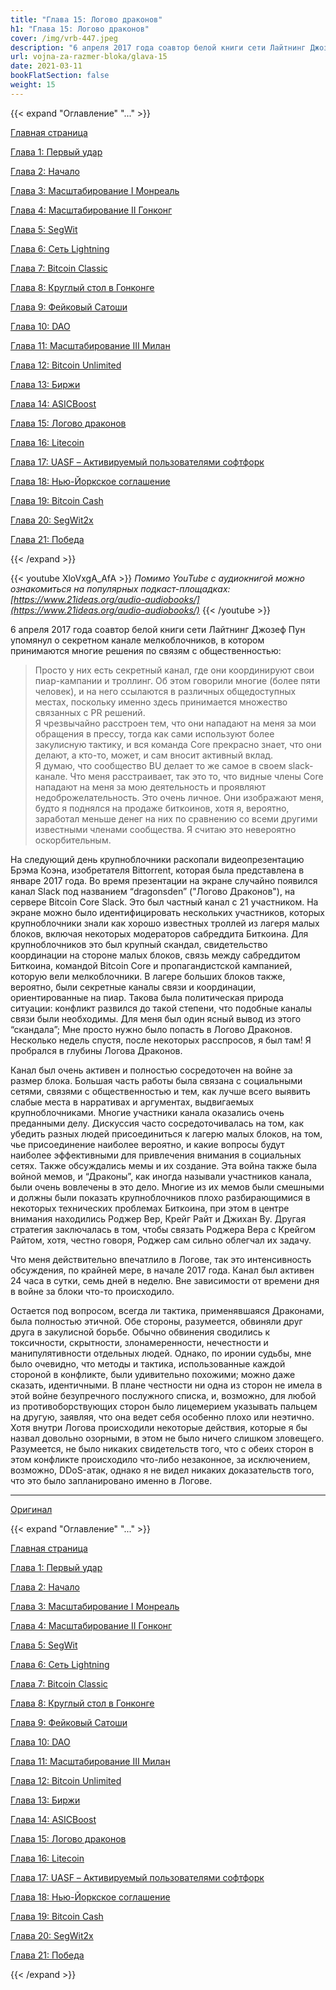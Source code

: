 ```yaml
---
title: "Глава 15: Логово драконов"
h1: "Глава 15: Логово драконов"
cover: /img/vrb-447.jpeg
description: "6 апреля 2017 года соавтор белой книги сети Лайтнинг Джозеф Пун упомянул о секретном канале мелкоблочников, в котором принимаются многие решения по связям с общественностью..."
url: vojna-za-razmer-bloka/glava-15
date: 2021-03-11
bookFlatSection: false
weight: 15
---
```


{{< expand "Оглавление" "..." >}}

[Главная страница](/vojna-za-razmer-bloka)

[Глава 1: Первый удар](/vojna-za-razmer-bloka/glava-1)

[Глава 2: Начало](/vojna-za-razmer-bloka/glava-2)

[Глава 3: Масштабирование I Монреаль](/vojna-za-razmer-bloka/glava-3)

[Глава 4: Масштабирование II Гонконг](/vojna-za-razmer-bloka/glava-4)

[Глава 5: SegWit](/vojna-za-razmer-bloka/glava-5)

[Глава 6: Сеть Lightning](/vojna-za-razmer-bloka/glava-6)

[Глава 7: Bitcoin Classic](/vojna-za-razmer-bloka/glava-7)

[Глава 8: Круглый стол в Гонконге](/vojna-za-razmer-bloka/glava-8)

[Глава 9: Фейковый Сатоши](/vojna-za-razmer-bloka/glava-9)

[Глава 10: DAO](/vojna-za-razmer-bloka/glava-10)

[Глава 11: Масштабирование III Милан](/vojna-za-razmer-bloka/glava-11)

[Глава 12: Bitcoin Unlimited](/vojna-za-razmer-bloka/glava-12)

[Глава 13: Биржи](/vojna-za-razmer-bloka/glava-13)

[Глава 14: ASICBoost](/vojna-za-razmer-bloka/glava-14)

[Глава 15: Логово драконов](/vojna-za-razmer-bloka/glava-15)

[Глава 16: Litecoin](/vojna-za-razmer-bloka/glava-16)

[Глава 17: UASF – Активируемый пользователями софтфорк](/vojna-za-razmer-bloka/glava-17)

[Глава 18: Нью-Йоркское соглашение](/vojna-za-razmer-bloka/glava-18)

[Глава 19: Bitcoin Cash](/vojna-za-razmer-bloka/glava-19)

[Глава 20: SegWit2x](/vojna-za-razmer-bloka/glava-20)

[Глава 21: Победа](/vojna-za-razmer-bloka/glava-21)

{{< /expand >}}

{{< youtube XloVxgA_AfA >}}
_Помимо YouTube с аудиокнигой можно ознакомиться на популярных подкаст-площадках: [https://www.21ideas.org/audio-audiobooks/](https://www.21ideas.org/audio-audiobooks/)_
{{< /youtube >}}

6 апреля 2017 года соавтор белой книги сети Лайтнинг Джозеф Пун упомянул о секретном канале мелкоблочников, в котором принимаются многие решения по связям с общественностью:

> Просто у них есть секретный канал, где они координируют свои пиар-кампании и троллинг. Об этом говорили многие (более пяти человек), и на него ссылаются в различных общедоступных местах, поскольку именно здесь принимается множество связанных с PR решений.  
> Я чрезвычайно расстроен тем, что они нападают на меня за мои обращения в прессу, тогда как сами используют более закулисную тактику, и вся команда Core прекрасно знает, что они делают, а кто-то, может, и сам вносит активный вклад.  
> Я думаю, что сообщество BU делает то же самое в своем slack-канале. Что меня расстраивает, так это то, что видные члены Core нападают на меня за мою деятельность и проявляют недоброжелательность. Это очень личное. Они изображают меня, будто я поднялся на продаже биткоинов, хотя я, вероятно, заработал меньше денег на них по сравнению со всеми другими известными членами сообщества. Я считаю это невероятно оскорбительным.

На следующий день крупноблочники раскопали видеопрезентацию Брэма Коэна, изобретателя Bittorrent, которая была представлена ​​в январе 2017 года. Во время презентации на экране случайно появился канал Slack под названием “dragonsden” ("Логово Драконов"), на сервере Bitcoin Core Slack. Это был частный канал с 21 участником. На экране можно было идентифицировать нескольких участников, которых крупноблочники знали как хорошо известных троллей из лагеря малых блоков, включая некоторых модераторов сабреддита Биткоина. Для крупноблочников это был крупный скандал, свидетельство координации на стороне малых блоков, связь между сабреддитом Биткоина, командой Bitcoin Core и пропагандистской кампанией, которую вели мелкоблочники. В лагере больших блоков также, вероятно, были секретные каналы связи и координации, ориентированные на пиар. Такова была политическая природа ситуации: конфликт развился до такой степени, что подобные каналы связи были необходимы. Для меня был один ясный вывод из этого “скандала”; Мне просто нужно было попасть в Логово Драконов. Несколько недель спустя, после некоторых расспросов, я был там! Я пробрался в глубины Логова Драконов.

Канал был очень активен и полностью сосредоточен на войне за размер блока. Большая часть работы была связана с социальными сетями, связями с общественностью и тем, как лучше всего выявить слабые места в нарративах и аргументах, выдвигаемых крупноблочниками. Многие участники канала оказались очень преданными делу. Дискуссия часто сосредоточивалась на том, как убедить разных людей присоединиться к лагерю малых блоков, на том, чье присоединение наиболее вероятно, и какие вопросы будут наиболее эффективными для привлечения внимания в социальных сетях. Также обсуждались мемы и их создание. Эта война также была войной мемов, и “Драконы”, как иногда называли участников канала, были очень вовлечены в это дело. Многие из их мемов были смешными и должны были показать крупноблочников плохо разбирающимися в некоторых технических проблемах Биткоина, при этом в центре внимания находились Роджер Вер, Крейг Райт и Джихан Ву. Другая стратегия заключалась в том, чтобы связать Роджера Вера с Крейгом Райтом, хотя, честно говоря, Роджер сам сильно облегчал их задачу.

Что меня действительно впечатлило в Логове, так это интенсивность обсуждения, по крайней мере, в начале 2017 года. Канал был активен 24 часа в сутки, семь дней в неделю. Вне зависимости от времени дня в войне за блоки что-то происходило.

Остается под вопросом, всегда ли тактика, применявшаяся Драконами, была полностью этичной. Обе стороны, разумеется, обвиняли друг друга в закулисной борьбе. Обычно обвинения сводились к токсичности, скрытности, злонамеренности, нечестности и манипулятивности отдельных людей. Однако, по иронии судьбы, мне было очевидно, что методы и тактика, использованные каждой стороной в конфликте, были удивительно похожими; можно даже сказать, идентичными. В плане честности ни одна из сторон не имела в этой войне безупречного послужного списка, и, возможно, для любой из противоборствующих сторон было лицемерием указывать пальцем на другую, заявляя, что она ведет себя особенно плохо или неэтично. Хотя внутри Логова происходили некоторые действия, которые я бы назвал довольно озорными, в этом не было ничего слишком зловещего. Разумеется, не было никаких свидетельств того, что с обеих сторон в этом конфликте происходило что-либо незаконное, за исключением, возможно, DDoS-атак, однако я не видел никаких доказательств того, что это было запланировано именно в Логове.

---

[Оригинал](https://blog.bitmex.com/the-blocksize-war-chapter-15-dragons-den/)

{{< expand "Оглавление" "..." >}}

[Главная страница](/vojna-za-razmer-bloka)

[Глава 1: Первый удар](/vojna-za-razmer-bloka/glava-1)

[Глава 2: Начало](/vojna-za-razmer-bloka/glava-2)

[Глава 3: Масштабирование I Монреаль](/vojna-za-razmer-bloka/glava-3)

[Глава 4: Масштабирование II Гонконг](/vojna-za-razmer-bloka/glava-4)

[Глава 5: SegWit](/vojna-za-razmer-bloka/glava-5)

[Глава 6: Сеть Lightning](/vojna-za-razmer-bloka/glava-6)

[Глава 7: Bitcoin Classic](/vojna-za-razmer-bloka/glava-7)

[Глава 8: Круглый стол в Гонконге](/vojna-za-razmer-bloka/glava-8)

[Глава 9: Фейковый Сатоши](/vojna-za-razmer-bloka/glava-9)

[Глава 10: DAO](/vojna-za-razmer-bloka/glava-10)

[Глава 11: Масштабирование III Милан](/vojna-za-razmer-bloka/glava-11)

[Глава 12: Bitcoin Unlimited](/vojna-za-razmer-bloka/glava-12)

[Глава 13: Биржи](/vojna-za-razmer-bloka/glava-13)

[Глава 14: ASICBoost](/vojna-za-razmer-bloka/glava-14)

[Глава 15: Логово драконов](/vojna-za-razmer-bloka/glava-15)

[Глава 16: Litecoin](/vojna-za-razmer-bloka/glava-16)

[Глава 17: UASF – Активируемый пользователями софтфорк](/vojna-za-razmer-bloka/glava-17)

[Глава 18: Нью-Йоркское соглашение](/vojna-za-razmer-bloka/glava-18)

[Глава 19: Bitcoin Cash](/vojna-za-razmer-bloka/glava-19)

[Глава 20: SegWit2x](/vojna-za-razmer-bloka/glava-20)

[Глава 21: Победа](/vojna-za-razmer-bloka/glava-21)

{{< /expand >}}
